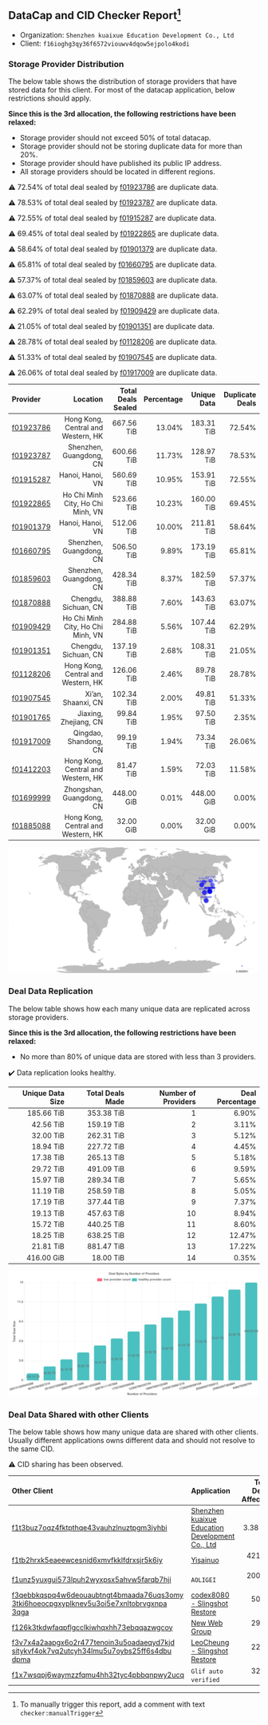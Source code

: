 ## DataCap and CID Checker Report[^1]
 - Organization: `Shenzhen kuaixue Education Development Co., Ltd`
 - Client: `f16ioghg3qy36f6572viouwv4dqow5ejpolo4kodi`
### Storage Provider Distribution
The below table shows the distribution of storage providers that have stored data for this client.
For most of the datacap application, below restrictions should apply.

**Since this is the 3rd allocation, the following restrictions have been relaxed:**
 - Storage provider should not exceed 50% of total datacap.
 - Storage provider should not be storing duplicate data for more than 20%.
 - Storage provider should have published its public IP address.
 - All storage providers should be located in different regions.

⚠️ 72.54% of total deal sealed by [f01923786](https://filfox.info/en/address/f01923786) are duplicate data.

⚠️ 78.53% of total deal sealed by [f01923787](https://filfox.info/en/address/f01923787) are duplicate data.

⚠️ 72.55% of total deal sealed by [f01915287](https://filfox.info/en/address/f01915287) are duplicate data.

⚠️ 69.45% of total deal sealed by [f01922865](https://filfox.info/en/address/f01922865) are duplicate data.

⚠️ 58.64% of total deal sealed by [f01901379](https://filfox.info/en/address/f01901379) are duplicate data.

⚠️ 65.81% of total deal sealed by [f01660795](https://filfox.info/en/address/f01660795) are duplicate data.

⚠️ 57.37% of total deal sealed by [f01859603](https://filfox.info/en/address/f01859603) are duplicate data.

⚠️ 63.07% of total deal sealed by [f01870888](https://filfox.info/en/address/f01870888) are duplicate data.

⚠️ 62.29% of total deal sealed by [f01909429](https://filfox.info/en/address/f01909429) are duplicate data.

⚠️ 21.05% of total deal sealed by [f01901351](https://filfox.info/en/address/f01901351) are duplicate data.

⚠️ 28.78% of total deal sealed by [f01128206](https://filfox.info/en/address/f01128206) are duplicate data.

⚠️ 51.33% of total deal sealed by [f01907545](https://filfox.info/en/address/f01907545) are duplicate data.

⚠️ 26.06% of total deal sealed by [f01917009](https://filfox.info/en/address/f01917009) are duplicate data.

| Provider                                              |                           Location | Total Deals Sealed | Percentage | Unique Data | Duplicate Deals |
| :---------------------------------------------------- | ---------------------------------: | -----------------: | ---------: | ----------: | --------------: |
| [f01923786](https://filfox.info/en/address/f01923786) | Hong Kong, Central and Western, HK |         667.56 TiB |     13.04% |  183.31 TiB |          72.54% |
| [f01923787](https://filfox.info/en/address/f01923787) |            Shenzhen, Guangdong, CN |         600.66 TiB |     11.73% |  128.97 TiB |          78.53% |
| [f01915287](https://filfox.info/en/address/f01915287) |                   Hanoi, Hanoi, VN |         560.69 TiB |     10.95% |  153.91 TiB |          72.55% |
| [f01922865](https://filfox.info/en/address/f01922865) |  Ho Chi Minh City, Ho Chi Minh, VN |         523.66 TiB |     10.23% |  160.00 TiB |          69.45% |
| [f01901379](https://filfox.info/en/address/f01901379) |                   Hanoi, Hanoi, VN |         512.06 TiB |     10.00% |  211.81 TiB |          58.64% |
| [f01660795](https://filfox.info/en/address/f01660795) |            Shenzhen, Guangdong, CN |         506.50 TiB |      9.89% |  173.19 TiB |          65.81% |
| [f01859603](https://filfox.info/en/address/f01859603) |            Shenzhen, Guangdong, CN |         428.34 TiB |      8.37% |  182.59 TiB |          57.37% |
| [f01870888](https://filfox.info/en/address/f01870888) |               Chengdu, Sichuan, CN |         388.88 TiB |      7.60% |  143.63 TiB |          63.07% |
| [f01909429](https://filfox.info/en/address/f01909429) |  Ho Chi Minh City, Ho Chi Minh, VN |         284.88 TiB |      5.56% |  107.44 TiB |          62.29% |
| [f01901351](https://filfox.info/en/address/f01901351) |               Chengdu, Sichuan, CN |         137.19 TiB |      2.68% |  108.31 TiB |          21.05% |
| [f01128206](https://filfox.info/en/address/f01128206) | Hong Kong, Central and Western, HK |         126.06 TiB |      2.46% |   89.78 TiB |          28.78% |
| [f01907545](https://filfox.info/en/address/f01907545) |                 Xi’an, Shaanxi, CN |         102.34 TiB |      2.00% |   49.81 TiB |          51.33% |
| [f01901765](https://filfox.info/en/address/f01901765) |              Jiaxing, Zhejiang, CN |          99.84 TiB |      1.95% |   97.50 TiB |           2.35% |
| [f01917009](https://filfox.info/en/address/f01917009) |              Qingdao, Shandong, CN |          99.19 TiB |      1.94% |   73.34 TiB |          26.06% |
| [f01412203](https://filfox.info/en/address/f01412203) | Hong Kong, Central and Western, HK |          81.47 TiB |      1.59% |   72.03 TiB |          11.58% |
| [f01699999](https://filfox.info/en/address/f01699999) |           Zhongshan, Guangdong, CN |         448.00 GiB |      0.01% |  448.00 GiB |           0.00% |
| [f01885088](https://filfox.info/en/address/f01885088) | Hong Kong, Central and Western, HK |          32.00 GiB |      0.00% |   32.00 GiB |           0.00% |

![Provider Distribution](https://raw.githubusercontent.com/data-preservation-programs/filplus-checker-assets/main/data-preservation-programs/filecoin-plus-large-datasets/issues/1/1670911289877.png)
### Deal Data Replication
The below table shows how each many unique data are replicated across storage providers.

**Since this is the 3rd allocation, the following restrictions have been relaxed:**
- No more than 80% of unique data are stored with less than 3 providers.

✔️ Data replication looks healthy.

| Unique Data Size | Total Deals Made | Number of Providers | Deal Percentage |
| ---------------: | ---------------: | ------------------: | --------------: |
|       185.66 TiB |       353.38 TiB |                   1 |           6.90% |
|        42.56 TiB |       159.19 TiB |                   2 |           3.11% |
|        32.00 TiB |       262.31 TiB |                   3 |           5.12% |
|        18.94 TiB |       227.72 TiB |                   4 |           4.45% |
|        17.38 TiB |       265.13 TiB |                   5 |           5.18% |
|        29.72 TiB |       491.09 TiB |                   6 |           9.59% |
|        15.97 TiB |       289.34 TiB |                   7 |           5.65% |
|        11.19 TiB |       258.59 TiB |                   8 |           5.05% |
|        17.19 TiB |       377.44 TiB |                   9 |           7.37% |
|        19.13 TiB |       457.63 TiB |                  10 |           8.94% |
|        15.72 TiB |       440.25 TiB |                  11 |           8.60% |
|        18.25 TiB |       638.25 TiB |                  12 |          12.47% |
|        21.81 TiB |       881.47 TiB |                  13 |          17.22% |
|       416.00 GiB |        18.00 TiB |                  14 |           0.35% |

![Replication Distribution](https://raw.githubusercontent.com/data-preservation-programs/filplus-checker-assets/main/data-preservation-programs/filecoin-plus-large-datasets/issues/1/1670911290458.png)
### Deal Data Shared with other Clients
The below table shows how many unique data are shared with other clients.
Usually different applications owns different data and should not resolve to the same CID.

⚠️ CID sharing has been observed.

| Other Client                                                                                                                                                                                                              | Application                                                                                                                      | Total Deals Affected | Unique CIDs |          Verifier |
| :------------------------------------------------------------------------------------------------------------------------------------------------------------------------------------------------------------------------ | :------------------------------------------------------------------------------------------------------------------------------- | -------------------: | ----------: | ----------------: |
| [f1t3buz7oqz4fktpthqe43vauhzlnuztpgm3iyhbi](https://filfox.info/en/address/f1t3buz7oqz4fktpthqe43vauhzlnuztpgm3iyhbi)                                                                                                     | [Shenzhen kuaixue Education Development Co\., Ltd](https://github.com/filecoin-project/filecoin-plus-large-datasets/issues/1363) |             3.38 PiB |      12,627 |   LDN v3 multisig |
| [f1tb2hrxk5eaeewcesnid6xmvfkklfdrxsjr5k6iy](https://filfox.info/en/address/f1tb2hrxk5eaeewcesnid6xmvfkklfdrxsjr5k6iy)                                                                                                     | [Yisainuo](https://github.com/filecoin-project/filecoin-plus-large-datasets/issues/537)                                          |           421.19 TiB |       5,084 |   LDN v3 multisig |
| [f1unz5yuxgui573lpuh2wyxpsx5ahvw5farqb7hji](https://filfox.info/en/address/f1unz5yuxgui573lpuh2wyxpsx5ahvw5farqb7hji)                                                                                                     | `AOLIGEI`                                                                                                                        |           200.63 TiB |       4,890 |   LDN v3 multisig |
| [f3qebbkqspq4w6deouaubtngt4bmaada76uqs3omy<br/>3tki6hoeocpgxyplknev5u3oi5e7xnltobrvgxnpa<br/>3qga](https://filfox.info/en/address/f3qebbkqspq4w6deouaubtngt4bmaada76uqs3omy3tki6hoeocpgxyplknev5u3oi5e7xnltobrvgxnpa3qga) | [codex8080 \- Slingshot Restore](https://github.com/filecoin-project/filecoin-plus-large-datasets/issues/152)                    |            50.47 TiB |       1,615 |   LDN v3 multisig |
| [f126k3tkdwfaqpflgcclkiwhqxhh73ebqqazwgcoy](https://filfox.info/en/address/f126k3tkdwfaqpflgcclkiwhqxhh73ebqqazwgcoy)                                                                                                     | [New Web Group](https://github.com/filecoin-project/filecoin-plus-large-datasets/issues/356)                                     |            29.53 TiB |         943 |   LDN v3 multisig |
| [f3v7x4a2aapgx6o2r477tenoin3u5oadaeqyd7kjd<br/>sitykvf4ok7vq2utcyh34lmu5u7oybs25ff6s4dbu<br/>dpma](https://filfox.info/en/address/f3v7x4a2aapgx6o2r477tenoin3u5oadaeqyd7kjdsitykvf4ok7vq2utcyh34lmu5u7oybs25ff6s4dbudpma) | [LeoCheung \- Slingshot Restore](https://github.com/filecoin-project/filecoin-plus-large-datasets/issues/151)                    |            22.97 TiB |         735 |   LDN v3 multisig |
| [f1x7wsqpj6waymzzfqmu4hh32tyc4pbbqnpwy2ucq](https://filfox.info/en/address/f1x7wsqpj6waymzzfqmu4hh32tyc4pbbqnpwy2ucq)                                                                                                     | `Glif auto verified`                                                                                                             |            32.00 GiB |           1 | Jonathan Schwartz |

[^1]: To manually trigger this report, add a comment with text `checker:manualTrigger`
